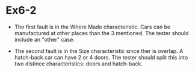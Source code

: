 # Ex6-2

 - The first fault is in the Where Made characteristic. Cars can be manufactured at other places than the 3 mentioned. The tester should include an "other" case.

 - The second fault is in the Size characteristic since ther is overlap. A hatch-back car can have 2 or 4 doors. The tester should split this into two distince characteristics: doors and hatch-back.
